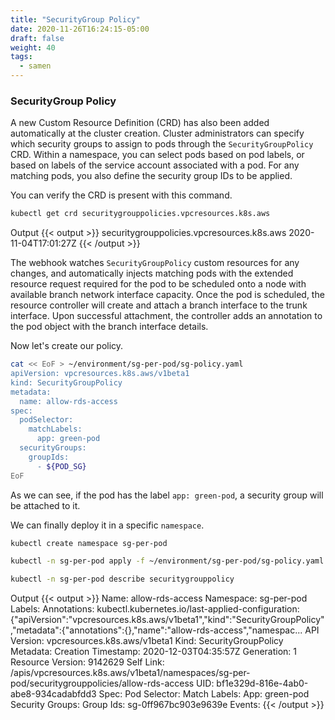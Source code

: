 ```yaml
---
title: "SecurityGroup Policy"
date: 2020-11-26T16:24:15-05:00
draft: false
weight: 40
tags:
  - samen
---
```


### SecurityGroup Policy

A new Custom Resource Definition (CRD) has also been added automatically at the cluster creation. Cluster administrators can specify which security groups to assign to pods through the `SecurityGroupPolicy` CRD. Within a namespace, you can select pods based on pod labels, or based on labels of the service account associated with a pod. For any matching pods, you also define the security group IDs to be applied.

You can verify the CRD is present with this command.

```bash
kubectl get crd securitygrouppolicies.vpcresources.k8s.aws
```

Output
{{< output >}}
securitygrouppolicies.vpcresources.k8s.aws   2020-11-04T17:01:27Z
{{< /output >}}

The webhook watches `SecurityGroupPolicy` custom resources for any changes, and automatically injects matching pods with the extended resource request required for the pod to be scheduled onto a node with available branch network interface capacity. Once the pod is scheduled, the resource controller will create and attach a branch interface to the trunk interface. Upon successful attachment, the controller adds an annotation to the pod object with the branch interface details.

Now let's create our policy.

```bash
cat << EoF > ~/environment/sg-per-pod/sg-policy.yaml
apiVersion: vpcresources.k8s.aws/v1beta1
kind: SecurityGroupPolicy
metadata:
  name: allow-rds-access
spec:
  podSelector:
    matchLabels:
      app: green-pod
  securityGroups:
    groupIds:
      - ${POD_SG}
EoF
```

As we can see, if the pod has the label `app: green-pod`, a security group will be attached to it.

We can finally deploy it in a specific `namespace`.

```bash
kubectl create namespace sg-per-pod

kubectl -n sg-per-pod apply -f ~/environment/sg-per-pod/sg-policy.yaml

kubectl -n sg-per-pod describe securitygrouppolicy
```

Output
{{< output >}}
Name:         allow-rds-access
Namespace:    sg-per-pod
Labels:       <none>
Annotations:  kubectl.kubernetes.io/last-applied-configuration:
                {"apiVersion":"vpcresources.k8s.aws/v1beta1","kind":"SecurityGroupPolicy","metadata":{"annotations":{},"name":"allow-rds-access","namespac...
API Version:  vpcresources.k8s.aws/v1beta1
Kind:         SecurityGroupPolicy
Metadata:
  Creation Timestamp:  2020-12-03T04:35:57Z
  Generation:          1
  Resource Version:    9142629
  Self Link:           /apis/vpcresources.k8s.aws/v1beta1/namespaces/sg-per-pod/securitygrouppolicies/allow-rds-access
  UID:                 bf1e329d-816e-4ab0-abe8-934cadabfdd3
Spec:
  Pod Selector:
    Match Labels:
      App:  green-pod
  Security Groups:
    Group Ids:
      sg-0ff967bc903e9639e
Events:  <none>
{{< /output >}}

